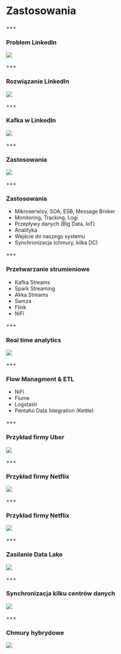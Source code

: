 
# Zastosowania



+++
### Problem LinkedIn
![](assets/img/kafka/use-cases/datapipeline_complex.png)



+++
### Rozwiązanie LinkedIn
![](assets/img/kafka/use-cases/datapipeline_simple.png)



+++
<!-- .slide: class="imagecentersize60" -->
### Kafka w LinkedIn
![](assets/img/kafka/use-cases/kafka-linkedin.png)



+++
### Zastosowania
![](assets/img/kafka/use-cases/chart-kafka-infrastructure.png)


+++
### Zastosowania
* Mikroserwisy, SOA, ESB, Message Broker
* Monitoring, Tracking, Logi
* Przepływy danych (Big Data, IoT)
* Analityka
* Wejście do naszego systemu
* Synchronizacja (chmury, kilka DC) 



+++
### Przetwarzanie strumieniowe
* Kafka Streams
* Spark Streaming
* Akka Streams
* Samza
* Flink
* NiFi



+++
<!-- .slide: class="imagecentersize60" -->
### Real time analytics
![](assets/img/kafka/use-cases/real-time-analytics.png)



+++
### Flow Managment & ETL
* NiFi
* Flume
* Logstash
* Pentaho Data Integration (Kettle)



+++
### Przykład firmy Uber
![](assets/img/kafka/use-cases/kafka-uber.png)



+++
### Przykład firmy Netflix
![](assets/img/kafka/use-cases/kafka-netflix.png)



+++
### Przykład firmy Netflix
![](assets/img/kafka/use-cases/kafka-netflix-stats.png)



+++
### Zasilanie Data Lake
![](assets/img/kafka/use-cases/data-lake.png)



+++
<!-- .slide: class="imagecentersize60" -->
### Synchronizacja kilku centrów danych
![](assets/img/kafka/use-cases/datacenters.png)



+++
### Chmury hybrydowe
![](assets/img/kafka/use-cases/ksql-cloud.png)